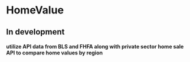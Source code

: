 # HomeValue

## In development

#### utilize API data from BLS and FHFA along with private sector home sale API to compare home values by region
